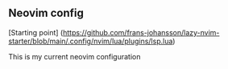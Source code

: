 ## Neovim config
[Starting point] (https://github.com/frans-johansson/lazy-nvim-starter/blob/main/.config/nvim/lua/plugins/lsp.lua)

This is my current neovim configuration
